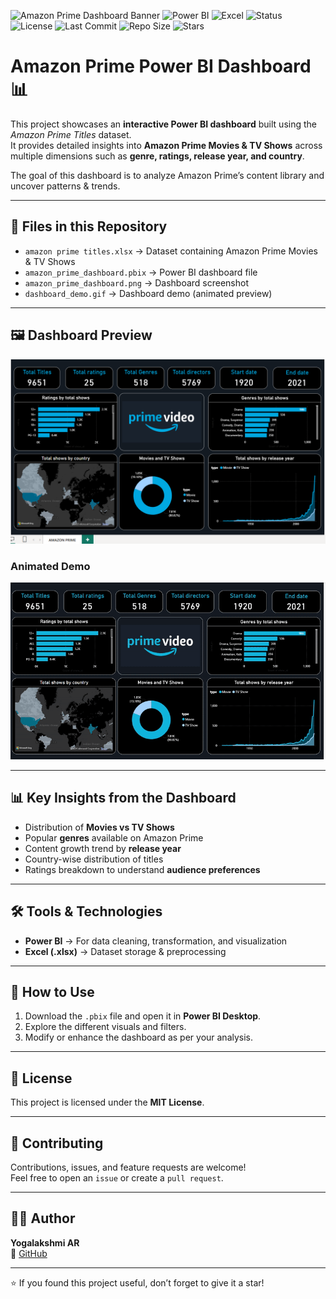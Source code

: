 ![Amazon Prime Dashboard Banner](amazon-prime-powerbi-dashboard-banner.png)
![Power BI](https://img.shields.io/badge/Tool-PowerBI-yellow)
![Excel](https://img.shields.io/badge/Data-Excel-green)
![Status](https://img.shields.io/badge/Project-Completed-brightgreen)
![License](https://img.shields.io/badge/License-MIT-blue)
![Last Commit](https://img.shields.io/github/last-commit/YOGA-AR/amazon-prime-powerbi-dashboard)
![Repo Size](https://img.shields.io/github/repo-size/YOGA-AR/amazon-prime-powerbi-dashboard)
![Stars](https://img.shields.io/github/stars/YOGA-AR/amazon-prime-powerbi-dashboard?style=social)


# Amazon Prime Power BI Dashboard 📊

This project showcases an **interactive Power BI dashboard** built using the *Amazon Prime Titles* dataset.  
It provides detailed insights into **Amazon Prime Movies & TV Shows** across multiple dimensions such as **genre, ratings, release year, and country**.  

The goal of this dashboard is to analyze Amazon Prime’s content library and uncover patterns & trends.

---

## 📂 Files in this Repository
- `amazon prime titles.xlsx` → Dataset containing Amazon Prime Movies & TV Shows  
- `amazon_prime_dashboard.pbix` → Power BI dashboard file  
- `amazon_prime_dashboard.png` → Dashboard screenshot  
- `dashboard_demo.gif` → Dashboard demo (animated preview)  

---

## 🖼 Dashboard Preview
![Amazon Prime Dashboard](amazon_prime_dashboard.png)

### Animated Demo  
![Dashboard Demo](dashboard_demo.gif) 

---

## 📊 Key Insights from the Dashboard
- Distribution of **Movies vs TV Shows**  
- Popular **genres** available on Amazon Prime  
- Content growth trend by **release year**  
- Country-wise distribution of titles  
- Ratings breakdown to understand **audience preferences**  

---

## 🛠 Tools & Technologies
- **Power BI** → For data cleaning, transformation, and visualization  
- **Excel (.xlsx)** → Dataset storage & preprocessing  

---

## 🚀 How to Use
1. Download the `.pbix` file and open it in **Power BI Desktop**.  
2. Explore the different visuals and filters.  
3. Modify or enhance the dashboard as per your analysis.  

---

## 📜 License
This project is licensed under the **MIT License**.  

---

## 🤝 Contributing  
Contributions, issues, and feature requests are welcome!  
Feel free to open an `issue` or create a `pull request`.  

---

## 👩‍💻 Author  
**Yogalakshmi AR**  
🔗 [GitHub](https://github.com/YOGA-AR)  

---

⭐ If you found this project useful, don’t forget to give it a star!  
